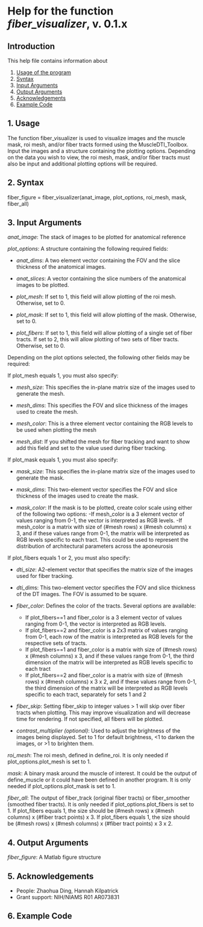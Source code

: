 # Help for the function <i>fiber_visualizer</i>, v. 0.1.x

## Introduction

This help file contains information about
1) [Usage of the program](https://github.com/bdamon/MuscleDTI_Toolbox/blob/master/Help/Help-for-dfiber_visualizer.md#1-usage)
2) [Syntax](https://github.com/bdamon/MuscleDTI_Toolbox/blob/master/Help/Help-for-fiber_visualizer.md#2-Syntax)
3) [Input Arguments](https://github.com/bdamon/MuscleDTI_Toolbox/blob/master/Help/Help-for-fiber_visualizer.md#3-Input-Arguments)
4) [Output Arguments](https://github.com/bdamon/MuscleDTI_Toolbox/blob/master/Help/Help-for-fiber_visualizer.md#4-Output-Arguments)
5) [Acknowledgements](https://github.com/bdamon/MuscleDTI_Toolbox/blob/master/Help/Help-for-fiber_visualizer.md#5-Acknowledgements)
6) [Example Code](https://github.com/bdamon/MuscleDTI_Toolbox/blob/master/Help/Help-for-fiber_visualizer.md#6-Example-Code)


## 1. Usage
The function fiber_visualizer is used to visualize images and the muscle mask, roi mesh, and/or fiber tracts formed using the MuscleDTI_Toolbox. Input the images and a structure containing the plotting options. Depending on the data you wish to view, the roi mesh, mask, and/or fiber tracts must also be input and additional plotting options will be required.


## 2. Syntax 
fiber_figure = fiber_visualizer(anat_image, plot_options, roi_mesh, mask, fiber_all)

## 3. Input Arguments
<i>anat_image</i>: The stack of images to be plotted for anatomical reference

<i>plot_options</i>: A structure containing the following required fields:

  * <i>anat_dims</i>: A two element vector containing the FOV and the slice thickness of the anatomical images.

  * <i>anat_slices</i>: A vector containing the slice numbers of the anatomical images to be plotted.

   * <i>plot_mesh</i>: If set to 1, this field will allow plotting of the roi mesh. Otherwise, set to 0.

   * <i>plot_mask</i>: If set to 1, this field will allow plotting of the mask.  Otherwise, set to 0.

   * <i>plot_fibers</i>:  If set to 1, this field will allow plotting of a single set of fiber tracts. If set to 2, this will allow plotting of two sets of fiber tracts. Otherwise, set to 0.

 Depending on the plot options selected, the following other fields may be required:

 If plot_mesh equals 1, you must also specify:
   * <i>mesh_size</i>: This specifies the in-plane matrix size of the images used to generate the mesh.

   * <i>mesh_dims</i>: This specifies the FOV and slice thickness of the images used to create the mesh.

   * <i>mesh_color</i>: This is a three element vector containing the RGB levels to be used when plotting the mesh

   * <i>mesh_dist</i>: If you shifted the mesh for fiber tracking and want to show add this field and set to the value used during fiber tracking.

 If plot_mask equals 1, you must also specify:
   * <i>mask_size</i>: This specifies the in-plane matrix size of the images used to generate the mask.

   * <i>mask_dims</i>: This two-element vector specifies the FOV and slice thickness of the images used to create the mask.

   * <i>mask_color</i>: If the mask is to be plotted, create color scale using either of the following two options:
      -If mesh_color is a 3 element vector of values ranging from 0-1, the vector is interpreted as RGB levels.
      -If mesh_color is a matrix with size of (#mesh rows) x (#mesh columns) x 3, and if these values range from 0-1, the matrix will be interpreted as RGB levels specific to each tract. This could be used to represent the distribution of architectural parameters across the aponeurosis

 If plot_fibers equals 1 or 2, you must also specify:
   * <i>dti_size</i>: A2-element vector that specifies the matrix size of the images used for fiber tracking.

   * <i>dti_dim</i>s: This two-element vector specifies the FOV and slice thickness of the DT images. The FOV is assumed to be square.

   * <i>fiber_color</i>: Defines the color of the tracts. Several options are available:
      * If plot_fibers==1 and fiber_color is a 3 element vector of values ranging from 0-1, the vector is interpreted as RGB levels.
      * If plot_fibers==2 and fiber_color is a 2x3 matrix of values ranging from 0-1, each row of the matrix is interpreted as RGB
       levels for the respective sets of tracts.
      * If plot_fibers==1 and fiber_color is a matrix with size of (#mesh rows) x (#mesh columns) x 3, and if these values range from 0-1, the third dimension of the matrix will be interpreted as RGB levels specific to each tract
      * If plot_fibers==2 and fiber_color is a matrix with size of (#mesh rows) x (#mesh columns) x 3 x 2, and if these values range from 0-1, the third dimension of the matrix will be interpreted as RGB levels specific to each tract, separately for sets 1 and 2

   * <i>fiber_skip</i>: Setting fiber_skip to integer values > 1 will skip over fiber tracts when plotting. This may improve visualization and will decrease time for rendering. If not specified, all fibers will be plotted.

   * <i>contrast_multiplier (optional)</i>: Used to adjust the brightness of the images being displayed. Set to 1 for default brightness, <1 to darken the images, or >1 to brighten them.

 <i>roi_mesh</i>: The roi mesh, defined in define_roi. It is only needed if plot_options.plot_mesh is set to 1.

 <i>mask</i>: A binary mask around the muscle of interest. It could be the output of define_muscle or it could have been defined in another program. It is only needed if plot_options.plot_mask is set to 1.

 <i>fiber_all</i>: The output of fiber_track (original fiber tracts) or fiber_smoother (smoothed fiber tracts). It is only needed if
   plot_options.plot_fibers is set to 1. If plot_fibers equals 1, the size should be (#mesh rows) x (#mesh columns) x (#fiber tract points) x 3. If plot_fibers equals 1, the size should be (#mesh rows) x (#mesh columns) x (#fiber tract points) x 3 x 2.

## 4. Output Arguments
 <i>fiber_figure</i>: A Matlab figure structure

## 5. Acknowledgements
 * People: Zhaohua Ding, Hannah Kilpatrick
 * Grant support: NIH/NIAMS R01 AR073831

## 6. Example Code
